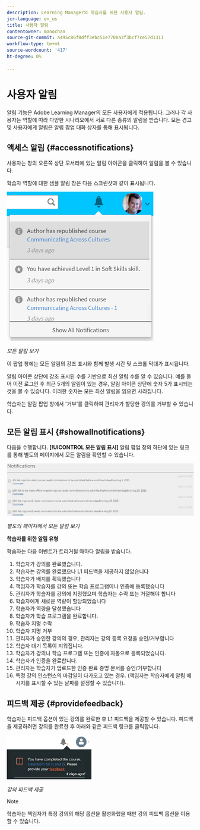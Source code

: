```yaml
---
description: Learning Manager의 학습자를 위한 사용자 알림.
jcr-language: en_us
title: 사용자 알림
contentowner: manochan
source-git-commit: a495c86f8dff3ebc51e7700a3f3bcf7ce57d1311
workflow-type: tm+mt
source-wordcount: '417'
ht-degree: 0%

---
```




# 사용자 알림

<!--User notifications for Learners in Learning Manager.-->

알림 기능은 Adobe Learning Manager의 모든 사용자에게 적용됩니다. 그러나 각 사용자는 역할에 따라 다양한 시나리오에서 서로 다른 종류의 알림을 받습니다. 모든 경고 및 사용자에게 알림은 알림 팝업 대화 상자를 통해 표시됩니다.

## 액세스 알림 {#accessnotifications}

사용자는 창의 오른쪽 상단 모서리에 있는 알림 아이콘을 클릭하여 알림을 볼 수 있습니다.

학습자 역할에 대한 샘플 알림 창은 다음 스크린샷과 같이 표시됩니다.

![](assets/learner-notifications.png)

*모든 알림 보기*

이 팝업 창에는 모든 알림의 강조 표시와 함께 발생 시간 및 스크롤 막대가 표시됩니다.

알림 아이콘 상단에 강조 표시된 수를 기반으로 최신 알림 수를 알 수 있습니다. 예를 들어 이전 로그인 후 최근 5개의 알림이 있는 경우, 알림 아이콘 상단에 숫자 5가 표시되는 것을 볼 수 있습니다. 이러한 숫자는 모든 최신 알림을 읽으면 사라집니다.

학습자는 알림 팝업 창에서 &#39;거부&#39;를 클릭하여 관리자가 할당한 강의를 거부할 수 있습니다.

## 모든 알림 표시 {#showallnotifications}

다음을 수행합니다. **[!UICONTROL 모든 알림 표시]** 알림 팝업 창의 하단에 있는 링크를 통해 별도의 페이지에서 모든 알림을 확인할 수 있습니다.

![](assets/notifications-page.png)

*별도의 페이지에서 모든 알림 보기*

**학습자를 위한 알림 유형**

학습자는 다음 이벤트가 트리거될 때마다 알림을 받습니다.

1. 학습자가 강의를 완료했습니다.
1. 학습자는 강의를 완료했으나 L1 피드백을 제공하지 않았습니다
1. 학습자가 배지를 획득했습니다
1. 책임자가 학습자를 강의 또는 학습 프로그램이나 인증에 등록했습니다
1. 관리자가 학습자를 강의에 지정했으며 학습자는 수락 또는 거절해야 합니다
1. 학습자에게 새로운 역량이 할당되었습니다
1. 학습자가 역량을 달성했습니다
1. 학습자가 학습 프로그램을 완료합니다.
1. 학습자 지명 수락
1. 학습자 지명 거부
1. 관리자가 승인한 강의의 경우, 관리자는 강의 등록 요청을 승인/거부합니다
1. 학습자 대기 목록이 지워집니다.
1. 학습자가 강의나 학습 프로그램 또는 인증에 자동으로 등록되었습니다.
1. 학습자가 인증을 완료합니다.
1. 관리자는 학습자가 업로드한 인증 완료 증명 문서를 승인/거부합니다
1. 특정 강의 인스턴스의 마감일이 다가오고 있는 경우. (책임자는 학습자에게 알림 메시지를 표시할 수 있는 날짜를 설정할 수 있습니다).

## 피드백 제공 {#providefeedback}

학습자는 피드백 옵션이 있는 강의를 완료한 후 L1 피드백을 제공할 수 있습니다. 피드백을 제공하려면 강의를 완료한 후 아래와 같은 피드백 링크를 클릭합니다.

![](assets/feedback.png)

*강의 피드백 제공*

>[!NOTE]
>
>학습자는 책임자가 특정 강의의 해당 옵션을 활성화했을 때만 강의 피드백 옵션을 이용할 수 있습니다.
